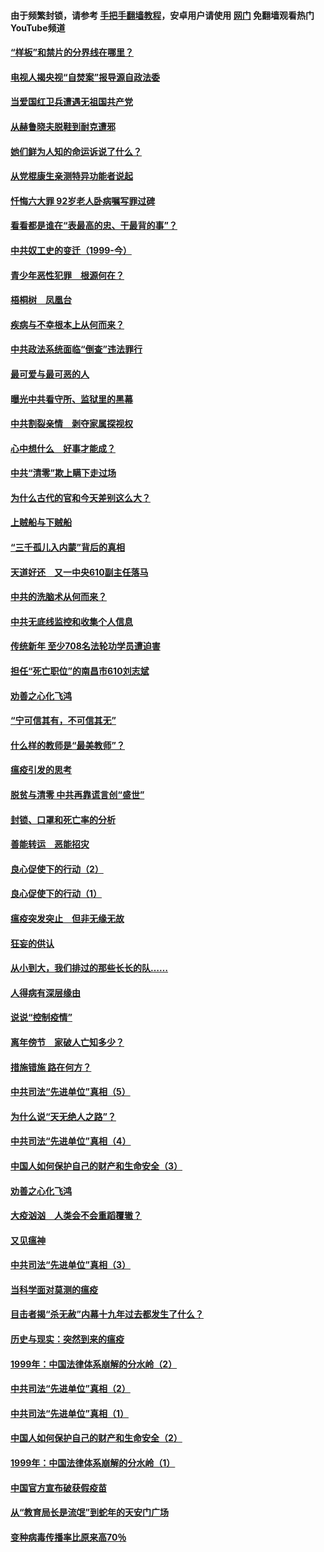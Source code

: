 #### 由于频繁封锁，请参考 [手把手翻墙教程](https://github.com/gfw-breaker/guides/wiki/)，安卓用户请使用 [网门](https://github.com/gfw-breaker/nogfw/blob/master/dl.md?t=04050600) 免翻墙观看热门YouTube频道 

#### [“样板”和禁片的分界线在哪里？](../pages/19/422704.md?t=04050600) 

#### [电视人揭央视“自焚案”报导源自政法委](../pages/19/422770.md?t=04050600) 

#### [当爱国红卫兵遭遇无祖国共产党](../pages/19/422848.md?t=04050600) 

#### [从赫鲁晓夫脱鞋到耐克遭邪](../pages/19/422826.md?t=04050600) 

#### [她们鲜为人知的命运诉说了什么？](../pages/19/422754.md?t=04050600) 

#### [从党棍康生亲测特异功能者说起](../pages/19/422657.md?t=04050600) 

#### [忏悔六大罪 92岁老人卧病嘱写罪过碑](../pages/19/422750.md?t=04050600) 

#### [看看都是谁在“表最高的忠、干最背的事”？](../pages/19/422703.md?t=04050600) 

#### [中共奴工史的变迁（1999-今）](../pages/19/422656.md?t=04050600) 

#### [青少年恶性犯罪　根源何在？](../pages/19/422449.md?t=04050600) 

#### [梧桐树　凤凰台](../pages/19/422442.md?t=04050600) 

#### [疾病与不幸根本上从何而来？](../pages/19/422438.md?t=04050600) 

#### [中共政法系统面临“倒查”违法罪行](../pages/19/422497.md?t=04050600) 

#### [最可爱与最可恶的人](../pages/19/422448.md?t=04050600) 

#### [曝光中共看守所、监狱里的黑幕](../pages/19/422390.md?t=04050600) 

#### [中共割裂亲情　剥夺家属探视权](../pages/19/422364.md?t=04050600) 

#### [心中想什么　好事才能成？](../pages/19/422318.md?t=04050600) 

#### [中共“清零”欺上瞒下走过场](../pages/19/422306.md?t=04050600) 

#### [为什么古代的官和今天差别这么大？](../pages/19/422228.md?t=04050600) 

#### [上贼船与下贼船](../pages/19/422276.md?t=04050600) 

#### [“三千孤儿入内蒙”背后的真相](../pages/19/422229.md?t=04050600) 

#### [天道好还　又一中央610副主任落马](../pages/19/422155.md?t=04050600) 

#### [中共的洗脑术从何而来？](../pages/19/422154.md?t=04050600) 

#### [中共无底线监控和收集个人信息](../pages/19/422039.md?t=04050600) 

#### [传统新年 至少708名法轮功学员遭迫害](../pages/19/421946.md?t=04050600) 

#### [担任“死亡职位”的南昌市610刘志斌](../pages/19/421957.md?t=04050600) 

#### [劝善之心化飞鸿](../pages/19/421164.md?t=04050600) 

#### [“宁可信其有，不可信其无”](../pages/19/421691.md?t=04050600) 

#### [什么样的教师是“最美教师”？](../pages/19/421755.md?t=04050600) 

#### [瘟疫引发的思考](../pages/19/421594.md?t=04050600) 

#### [脱贫与清零 中共再靠谎言创“盛世”](../pages/19/421590.md?t=04050600) 

#### [封锁、口罩和死亡率的分析](../pages/19/421495.md?t=04050600) 

#### [善能转运　恶能招灾](../pages/19/421334.md?t=04050600) 

#### [良心促使下的行动（2）](../pages/19/421361.md?t=04050600) 

#### [良心促使下的行动（1）](../pages/19/421302.md?t=04050600) 

#### [瘟疫突发突止　但非无缘无故](../pages/19/421281.md?t=04050600) 

#### [狂妄的供认](../pages/19/421199.md?t=04050600) 

#### [从小到大，我们排过的那些长长的队……](../pages/19/421243.md?t=04050600) 

#### [人得病有深层缘由](../pages/19/420864.md?t=04050600) 

#### [说说“控制疫情”](../pages/19/420831.md?t=04050600) 

#### [离年傍节　家破人亡知多少？](../pages/19/420563.md?t=04050600) 

#### [措施错施  路在何方？](../pages/19/420076.md?t=04050600) 

#### [中共司法“先进单位”真相（5）](../pages/19/419453.md?t=04050600) 

#### [为什么说“天无绝人之路”？](../pages/19/419618.md?t=04050600) 

#### [中共司法“先进单位”真相（4）](../pages/19/419452.md?t=04050600) 

#### [中国人如何保护自己的财产和生命安全（3）](../pages/19/419405.md?t=04050600) 

#### [劝善之心化飞鸿](../pages/19/418758.md?t=04050600) 

#### [大疫汹汹　人类会不会重蹈覆辙？](../pages/19/419691.md?t=04050600) 

#### [又见瘟神](../pages/19/419225.md?t=04050600) 

#### [中共司法“先进单位”真相（3）](../pages/19/419451.md?t=04050600) 

#### [当科学面对莫测的瘟疫](../pages/19/419625.md?t=04050600) 

#### [目击者揭“杀无赦”内幕十九年过去都发生了什么？](../pages/19/419617.md?t=04050600) 

#### [历史与现实：突然到来的瘟疫](../pages/19/419619.md?t=04050600) 

#### [1999年：中国法律体系崩解的分水岭（2）](../pages/19/419455.md?t=04050600) 

#### [中共司法“先进单位”真相（2）](../pages/19/419450.md?t=04050600) 

#### [中共司法“先进单位”真相（1）](../pages/19/419449.md?t=04050600) 

#### [中国人如何保护自己的财产和生命安全（2）](../pages/19/419404.md?t=04050600) 

#### [1999年：中国法律体系崩解的分水岭（1）](../pages/19/419454.md?t=04050600) 

#### [中国官方宣布破获假疫苗](../pages/19/419504.md?t=04050600) 

#### [从“教育局长是流氓”到蛇年的天安门广场](../pages/19/419470.md?t=04050600) 

#### [变种病毒传播率比原来高70％](../pages/19/419456.md?t=04050600) 

